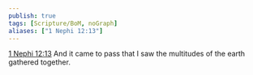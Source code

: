 ```yaml
---
publish: true
tags: [Scripture/BoM, noGraph]
aliases: ["1 Nephi 12:13"]
---
```

[1 Nephi 12:13](https://churchofjesuschrist.org/study/scriptures/bofm/1-ne/12?lang=eng&id=p13#p13) And it came to pass that I saw the multitudes of the earth gathered together.
